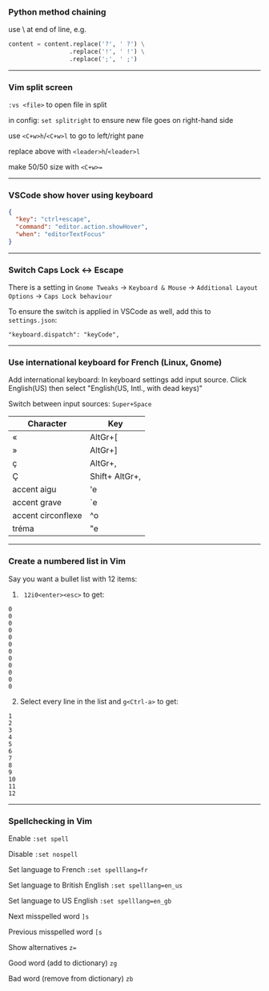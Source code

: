 ### Python method chaining

use \ at end of line, e.g.

```python
content = content.replace('?', ' ?') \
                 .replace('!', ' !') \
                 .replace(';', ' ;')
```
<hr>

### Vim split screen

`:vs <file>` to open file in split

in config: `set splitright` to ensure new file goes on right-hand side

use `<C+w>h`/`<C+w>l` to go to left/right pane

replace above with `<leader>h`/`<leader>l`

make 50/50 size with `<C+w>=`

<hr>

### VSCode show hover using keyboard

```json
{
  "key": "ctrl+escape",
  "command": "editor.action.showHover",
  "when": "editorTextFocus"
}
```

<hr>

### Switch Caps Lock <-> Escape

There is a setting in `Gnome Tweaks` -> `Keyboard & Mouse` -> `Additional Layout Options` -> `Caps Lock behaviour`

To ensure the switch is applied in VSCode as well, add this to `settings.json`:
```
"keyboard.dispatch": "keyCode",
```

<hr>

### Use international keyboard for French (Linux, Gnome)

Add international keyboard: In keyboard settings add input source. Click English(US) then select "English(US, Intl., with dead keys)"

Switch between input sources: `Super+Space`

| Character          | Key            |
|--------------------|----------------|
| «                  | AltGr+[        |
| »                  | AltGr+]        |
| ç                  | AltGr+,        |
| Ç                  | Shift+ AltGr+, |
| accent aigu        | 'e             |
| accent grave       | `e             |
| accent circonflexe | ^o             |
| tréma              | "e             |



<hr>

### Create a numbered list in Vim

Say you want a bullet list with 12 items:

1. ` 12i0<enter><esc>` to get:

```
0
0
0
0
0
0
0
0
0
0
0
0

```

2. Select every line in the list and `g<Ctrl-a>` to get:

```
1
2
3
4
5
6
7
8
9
10
11
12
```

<hr>

### Spellchecking in Vim

Enable `:set spell`

Disable `:set nospell`

Set language to French `:set spelllang=fr`

Set language to British English `:set spelllang=en_us`

Set language to US English `:set spelllang=en_gb`

Next misspelled word `]s`

Previous misspelled word `[s`

Show alternatives `z=`

Good word (add to dictionary) `zg`

Bad word (remove from dictionary) `zb`